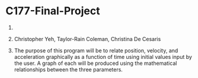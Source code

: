 # C177-Final-Project

1. 

2. Christopher Yeh, Taylor-Rain Coleman, Christina De Cesaris

3. The purpose of this program will be to relate position, velocity, and 
acceleration graphically as a function of time using initial values input by 
the user. A graph of each will be produced using the mathematical relationships
between the three parameters.


